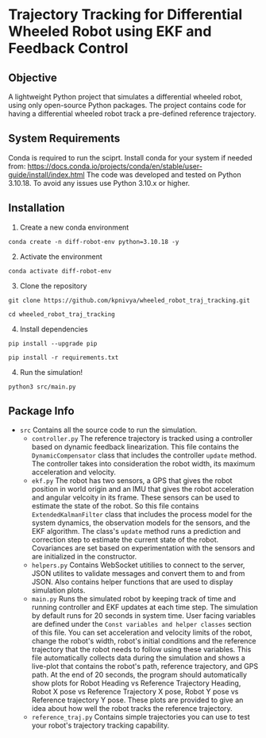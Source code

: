 # Trajectory Tracking for Differential Wheeled Robot using EKF and Feedback Control

## Objective
A lightweight Python project that simulates a differential wheeled robot, using only open-source Python packages. The project contains code for having a differential wheeled robot track a pre-defined reference trajectory. 

## System Requirements 
Conda is required to run the sciprt. Install conda for your system if needed from: https://docs.conda.io/projects/conda/en/stable/user-guide/install/index.html
The code was developed and tested on Python 3.10.18. To avoid any issues use Python 3.10.x or higher.

## Installation 
1. Create a new conda environment 
```
conda create -n diff-robot-env python=3.10.18 -y
```
2. Activate the environment
```
conda activate diff-robot-env
```
3. Clone the repository 
```
git clone https://github.com/kpnivya/wheeled_robot_traj_tracking.git
```
```
cd wheeled_robot_traj_tracking
```
4. Install dependencies 
```
pip install --upgrade pip
```
```
pip install -r requirements.txt
```
4. Run the simulation!
```
python3 src/main.py
```

## Package Info

- `src` 
Contains all the source code to run the simulation. 
    - `controller.py`
        The reference trajectory is tracked using a controller based on dynamic feedback linearization. This file contains the `DynamicCompensator` class that includes the controller `update` method. The controller takes into consideration the robot width, its maximum acceleration and velocity.
    - `ekf.py`
        The robot has two sensors, a GPS that gives the robot position in world origin and an IMU that gives the robot acceleration and angular velcoity in its frame. These sensors can be used to estimate the state of the robot. So this file contains `ExtendedKalmanFilter` class that includes the process model for the system dynamics, the observation models for the sensors, and the EKF algorithm. The class's `update` method runs a prediction and correction step to estimate the current state of the robot. Covariances are set based on experimentation with the sensors and are initialized in the constructor.  
    - `helpers.py`
        Contains WebSocket utitilies to connect to the server, JSON utilites to validate messages and convert them to and from JSON. Also contains helper functions that are used to display simulation plots.
    - `main.py`
        Runs the simulated robot by keeping track of time and running controller and EKF updates at each time step. The simulation by default runs for 20 seconds in system time. User facing variables are defined under the `Const variables and helper classes` section of this file. You can set acceleration and velocity limits of the robot, change the robot's width, robot's initial conditions and the reference trajectory that the robot needs to follow using these variables. This file automatically collects data during the simulation and shows a live-plot that contains the robot's path, reference trajectory, and GPS path. At the end of 20 seconds, the program should automatically show plots for Robot Heading vs Reference Trajectory Heading, Robot X pose vs Reference Trajectory X pose, Robot Y pose vs Reference trajectory Y pose. These plots are provided to give an idea about how well the robot tracks the reference trajectory.
    - `reference_traj.py`
        Contains simple trajectories you can use to test your robot's trajectory tracking capability. 
